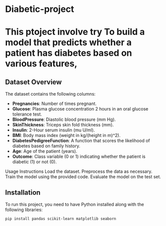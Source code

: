 # Diabetic-project 
# This ptoject involve try To build a model that predicts whether a patient has diabetes based on various features,

## Dataset Overview

The dataset contains the following columns:
- **Pregnancies**: Number of times pregnant.
- **Glucose**: Plasma glucose concentration 2 hours in an oral glucose tolerance test.
- **BloodPressure**: Diastolic blood pressure (mm Hg).
- **SkinThickness**: Triceps skin fold thickness (mm).
- **Insulin**: 2-Hour serum insulin (mu U/ml).
- **BMI**: Body mass index (weight in kg/(height in m)^2).
- **DiabetesPedigreeFunction**: A function that scores the likelihood of diabetes based on family history.
- **Age**: Age of the patient (years).
- **Outcome**: Class variable (0 or 1) indicating whether the patient is diabetic (1) or not (0).

Usage Instructions
Load the dataset.
Preprocess the data as necessary.
Train the model using the provided code.
Evaluate the model on the test set.

## Installation

To run this project, you need to have Python installed along with the following libraries:
```bash
pip install pandas scikit-learn matplotlib seaborn
